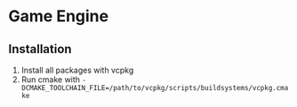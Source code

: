 # Game Engine

## Installation

1. Install all packages with vcpkg
2. Run cmake with `-DCMAKE_TOOLCHAIN_FILE=/path/to/vcpkg/scripts/buildsystems/vcpkg.cmake`